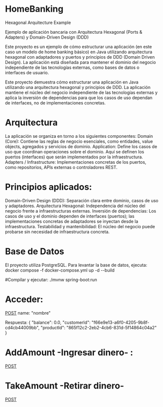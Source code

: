 # HomeBanking
Hexagonal Arquitecture Example


Ejemplo de aplicación bancaria con Arquitectura Hexagonal (Ports & Adapters) y Domain-Driven Design (DDD)

Este proyecto es un ejemplo de cómo estructurar una aplicación (en este caso un modelo de home banking básico) en Java utilizando arquitectura hexagonal con adaptadores y puertos y principios de DDD (Domain Driven Design). La aplicación está diseñada para mantener el dominio del negocio independiente de las tecnologías externas, como bases de datos o interfaces de usuario.

Este proyecto demuestra cómo estructurar una aplicación en Java utilizando una arquitectura hexagonal y principios de DDD.
La aplicación mantiene el núcleo del negocio independiente de las tecnologías externas y aplica la inversión de dependencias para que los casos de uso dependan de interfaces, no de implementaciones concretas.

# Arquitectura
La aplicación se organiza en torno a los siguientes componentes:
Domain (Core): Contiene las reglas de negocio esenciales, como entidades, value objects, agregados y servicios de dominio.
Application: Define los casos de uso que coordinan operaciones sobre el dominio. Aquí se definen los puertos (interfaces) que serán implementados por la infraestructura.
Adapters / Infrastructure: Implementaciones concretas de los puertos, como repositorios, APIs externas o controladores REST.

# Principios aplicados:
Domain-Driven Design (DDD): Separación clara entre dominio, casos de uso y adaptadores.
Arquitectura Hexagonal: Independencia del núcleo del negocio frente a infraestructuras externas.
Inversión de dependencias: Los casos de uso y el dominio dependen de interfaces (puertos); las implementaciones concretas de adaptadores se inyectan desde la infraestructura.
Testabilidad y mantenibilidad: El núcleo del negocio puede probarse sin necesidad de infraestructura concreta.

# Base de Datos
El proyecto utiliza PostgreSQL. Para levantar la base de datos, ejecuta:
docker compose -f docker-compose.yml up -d --build

#Compilar y ejecutar:
./mvnw spring-boot:run

# Acceder:
[POST](http://localhost:8000/homeBanking)
name: "nombre"

Respuesta:
{
    "balance": 0.0,
    "customerId": "f66e9e13-a6f0-4205-9b8f-cd4cb44009bb",
    "productId": "865f12c2-2eb2-4cb6-831d-5f14864c04a2"
}


# AddAmount -Ingresar dinero- :
[POST](http://localhost:8000/homeBanking/f66e9e13-a6f0-4205-9b8f-cd4cb44009bb/865f12c2-2eb2-4cb6-831d-5f14864c04a2/add/1000.00)

# TakeAmount -Retirar dinero-
[POST](http://localhost:8000/homeBanking/f66e9e13-a6f0-4205-9b8f-cd4cb44009bb/865f12c2-2eb2-4cb6-831d-5f14864c04a2/add/20.00)


